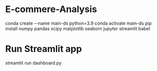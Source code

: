 # E-commere-Analysis
conda create --name main-ds python=3.9
conda activate main-ds
pip install numpy pandas scipy matplotlib seaborn jupyter streamlit babel

# Run Streamlit app
streamlit run dashboard.py
